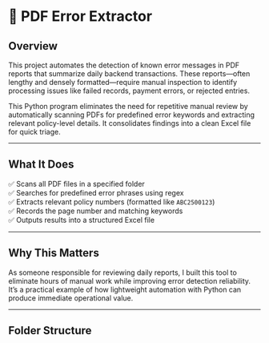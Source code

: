 # 🧾 PDF Error Extractor 

## Overview

This project automates the detection of known error messages in PDF reports that summarize daily backend transactions. These reports—often lengthy and densely formatted—require manual inspection to identify processing issues like failed records, payment errors, or rejected entries.

This Python program eliminates the need for repetitive manual review by automatically scanning PDFs for predefined error keywords and extracting relevant policy-level details. It consolidates findings into a clean Excel file for quick triage.

---

## What It Does

✅ Scans all PDF files in a specified folder  
✅ Searches for predefined error phrases using regex  
✅ Extracts relevant policy numbers (formatted like `ABC2500123`)  
✅ Records the page number and matching keywords  
✅ Outputs results into a structured Excel file

---

## Why This Matters

As someone responsible for reviewing daily reports, I built this tool to eliminate hours of manual work while improving error detection reliability. It’s a practical example of how lightweight automation with Python can produce immediate operational value.

---

## Folder Structure

